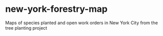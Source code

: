 # new-york-forestry-map
Maps of species planted and open work orders in New York City from the tree planting project

